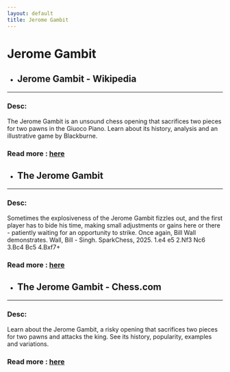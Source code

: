 ```yaml
---
layout: default
title: Jerome Gambit
---
```

# Jerome Gambit
- ## **Jerome Gambit - Wikipedia** 

---
### Desc: 
 The Jerome Gambit is an unsound chess opening that sacrifices two pieces for two pawns in the Giuoco Piano. Learn about its history, analysis and an illustrative game by Blackburne. 
### Read more : [here](https://en.wikipedia.org/wiki/Jerome_Gambit) 
- ## **The Jerome Gambit** 

---
### Desc: 
 Sometimes the explosiveness of the Jerome Gambit fizzles out, and the first player has to bide his time, making small adjustments or gains here or there - patiently waiting for an opportunity to strike. Once again, Bill Wall demonstrates. Wall, Bill - Singh. SparkChess, 2025. 1.e4 e5 2.Nf3 Nc6 3.Bc4 Bc5 4.Bxf7+ 
### Read more : [here](https://jeromegambit.blogspot.com/) 
- ## **The Jerome Gambit - Chess.com** 

---
### Desc: 
 Learn about the Jerome Gambit, a risky opening that sacrifices two pieces for two pawns and attacks the king. See its history, popularity, examples and variations. 
### Read more : [here](https://www.chess.com/blog/checkmateohwait/the-jerome-gambit) 


